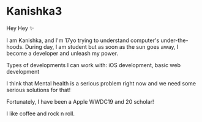 # Kanishka3

Hey Hey ✨ 

I am Kanishka, and I'm 17yo trying to understand computer's under-the-hoods. During day, I am student but as soon as the sun goes away, I become a developer and unleash my power.

Types of developments I can work with: iOS development, basic web development

I think that Mental health is a serious problem right now and we need some serious solutions for that! 

Fortunately, I have been a Apple WWDC19 and 20 scholar! 

I like coffee and rock n roll.
